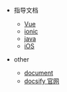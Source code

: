 - 指导文档
  - [Vue](Vue/)
  - [ionic](ionic/)
  - [java](java/)
  - [iOS](iOS/)

- other
  - [document](document/)
  - [docsify 官网](https://docsify.js.org)